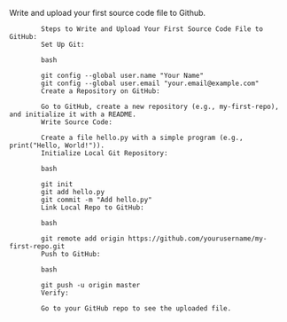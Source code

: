 Write and upload your first source code file to Github.



            Steps to Write and Upload Your First Source Code File to GitHub:
            Set Up Git:

            bash

            git config --global user.name "Your Name"
            git config --global user.email "your.email@example.com"
            Create a Repository on GitHub:

            Go to GitHub, create a new repository (e.g., my-first-repo), and initialize it with a README.
            Write Source Code:

            Create a file hello.py with a simple program (e.g., print("Hello, World!")).
            Initialize Local Git Repository:

            bash

            git init
            git add hello.py
            git commit -m "Add hello.py"
            Link Local Repo to GitHub:

            bash

            git remote add origin https://github.com/yourusername/my-first-repo.git
            Push to GitHub:

            bash

            git push -u origin master
            Verify:

            Go to your GitHub repo to see the uploaded file.